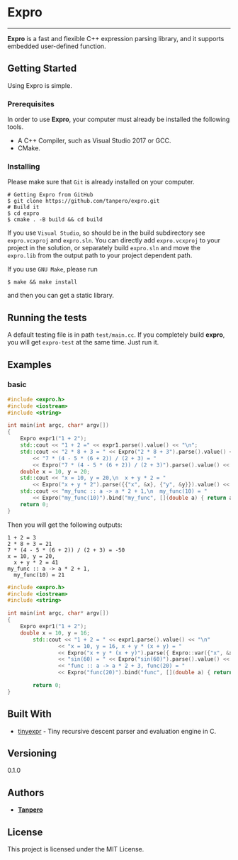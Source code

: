# Expro

---

**Expro** is a fast and flexible C++ expression parsing library, and it supports embedded user-defined function.

## Getting Started

Using Expro is simple.

###  Prerequisites

 In order to use **Expro**, your computer must already be installed the following tools.

- A C++ Compiler, such as Visual Studio 2017 or GCC.
- CMake.

### Installing

Please make sure that `Git` is already installed on your computer.

```
# Getting Expro from GitHub
$ git clone https://github.com/tanpero/expro.git
# Build it
$ cd expro
$ cmake . -B build && cd build
```

If you use `Visual Studio`, so should be in the build subdirectory see `expro.vcxproj` and `expro.sln`. You can directly add `expro.vcxproj` to your project in the solution, or separately build `expro.sln` and move the `expro.lib` from the output path to your project dependent path.

If you use `GNU Make`, please run

```
$ make && make install
```

and then you can get a static library.

## Running the tests

A default testing file is in path `test/main.cc`. If you completely build **expro**, you will get `expro-test` at the same time. Just run it.

## Examples

### basic

```c++
#include <expro.h>
#include <iostream>
#include <string>

int main(int argc, char* argv[])
{
    Expro expr1("1 + 2");
    std::cout << "1 + 2 =" << expr1.parse().value() << "\n";
    std::cout << "2 * 8 + 3 = " << Expro("2 * 8 + 3").parse().value() << "\n"
        << "7 * (4 - 5 * (6 + 2)) / (2 + 3) = "
        << Expro("7 * (4 - 5 * (6 + 2)) / (2 + 3)").parse().value() << "\n";
    double x = 10, y = 20;
    std::cout << "x = 10, y = 20,\n  x + y * 2 = "
        << Expro("x + y * 2").parse({{"x", &x}, {"y", &y}}).value() << "\n";
    std::cout << "my_func :: a -> a * 2 + 1,\n  my_func(10) = "
        << Expro("my_func(10)").bind("my_func", [](double a) { return a * 2 + 1 }).value() << "\n";
    return 0;
}
```

Then you will get the following outputs:

```
1 + 2 = 3
2 * 8 + 3 = 21
7 * (4 - 5 * (6 + 2)) / (2 + 3) = -50
x = 10, y = 20,
  x + y * 2 = 41
my_func :: a -> a * 2 + 1,
  my_func(10) = 21
```



```c++
#include <expro.h>
#include <iostream>
#include <string>

int main(int argc, char* argv[])
{
    Expro expr1("1 + 2");
    double x = 10, y = 16;
        std::cout << "1 + 2 = " << expr1.parse().value() << "\n"
                << "x = 10, y = 16, x + y * (x + y) = "
                << Expro("x + y * (x + y)").parse({ Expro::var({"x", &x}), {"y", &y} }).value() << "\n"
                << "sin(60) = " << Expro("sin(60)").parse().value() << "\n"
                << "func :: a -> a * 2 + 3, func(20) = "
                << Expro("func(20)").bind("func", [](double a) { return a * 2 + 3; }).value() << std::endl;

        return 0;
}
```



## Built With

- [tinyexpr](https://github.com/codeplea/tinyexpr/) - Tiny recursive descent parser and evaluation engine in C.

## Versioning

0.1.0

## Authors

- **[Tanpero](https://github.com/tanpero/)**

## License

This project is licensed under the MIT License.